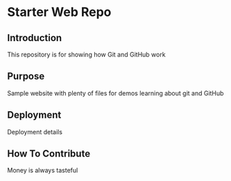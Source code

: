 # Starter Web Repo

## Introduction

This repository is for showing how Git and GitHub work

## Purpose

Sample website with plenty of files for demos
learning about git and GitHub

## Deployment

Deployment details

## How To Contribute

Money is always tasteful